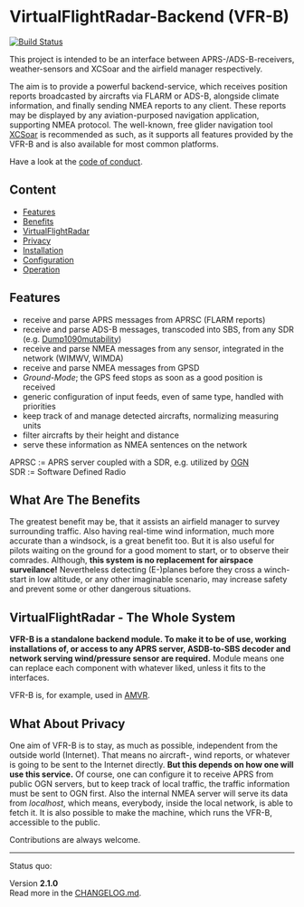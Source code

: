 # VirtualFlightRadar-Backend (VFR-B)

[![Build Status](https://travis-ci.org/Jarthianur/VirtualFlightRadar-Backend.svg?branch=master)](https://travis-ci.org/Jarthianur/VirtualFlightRadar-Backend)

This project is intended to be an interface between APRS-/ADS-B-receivers, weather-sensors and XCSoar and the airfield manager respectively.

The aim is to provide a powerful backend-service, which receives position reports broadcasted by aircrafts via FLARM or ADS-B, alongside climate information,
and finally sending NMEA reports to any client. These reports may be displayed by any aviation-purposed navigation application, supporting NMEA protocol.
The well-known, free glider navigation tool [XCSoar](https://www.xcsoar.org/) is recommended as such, as it supports all features provided by the VFR-B
and is also available for most common platforms.

Have a look at the [code of conduct](/CODE_OF_CONDUCT.md).

## Content

+ [Features](#features)
+ [Benefits](#what-are-the-benefits)
+ [VirtualFlightRadar](#virtualflightradar---the-whole-system)
+ [Privacy](#what-about-privacy)
+ [Installation](docs/installation.md)
+ [Configuration](docs/configuration.md)
+ [Operation](docs/operation.md)

## Features

+ receive and parse APRS messages from APRSC (FLARM reports)
+ receive and parse ADS-B messages, transcoded into SBS, from any SDR (e.g. [Dump1090mutability](https://github.com/mutability/dump1090))
+ receive and parse NMEA messages from any sensor, integrated in the network (WIMWV, WIMDA)
+ receive and parse NMEA messages from GPSD
+ *Ground-Mode*; the GPS feed stops as soon as a good position is received
+ generic configuration of input feeds, even of same type, handled with priorities
+ keep track of and manage detected aircrafts, normalizing measuring units
+ filter aircrafts by their height and distance
+ serve these information as NMEA sentences on the network

APRSC := APRS server coupled with a SDR, e.g. utilized by [OGN](http://wiki.glidernet.org/ "Open Glider Network")  
SDR := Software Defined Radio

## What Are The Benefits

The greatest benefit may be, that it assists an airfield manager to survey surrounding traffic.
Also having real-time wind information, much more accurate than a windsock, is a great benefit too.
But it is also useful for pilots waiting on the ground for a good moment to start, or to observe their comrades.
Although, **this system is no replacement for airspace surveilance!**
Nevertheless detecting (E-)planes before they cross a winch-start in low altitude, or any other imaginable scenario,
may increase safety and prevent some or other dangerous situations.

## VirtualFlightRadar - The Whole System

**VFR-B is a standalone backend module. To make it to be of use, working installations of, or access to any APRS server,
ASDB-to-SBS decoder and network serving wind/pressure sensor are required.**
Module means one can replace each component with whatever liked, unless it fits to the interfaces.

VFR-B is, for example, used in [AMVR](https://github.com/rueckwaertsflieger/AMVR).

## What About Privacy

One aim of VFR-B is to stay, as much as possible, independent from the outside world (Internet).
That means no aircraft-, wind reports, or whatever is going to be sent to the Internet directly.
**But this depends on how one will use this service.**
Of course, one can configure it to receive APRS from public OGN servers,
but to keep track of local traffic, the traffic information must be sent to OGN first.
Also the internal NMEA server will serve its data from *localhost*, which means, everybody, inside the local network,
is able to fetch it.
It is also possible to make the machine, which runs the VFR-B, accessible to the public.

Contributions are always welcome.

---
Status quo:

Version **2.1.0**  
Read more in the [CHANGELOG.md](https://github.com/Jarthianur/VirtualFlightRadar-Backend/blob/master/CHANGELOG.md).

